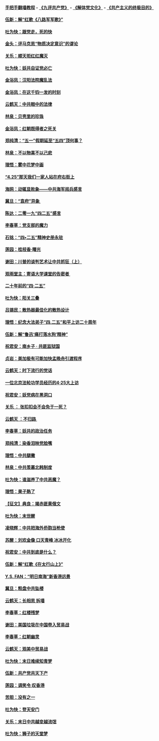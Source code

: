 #### [手把手翻墙教程](https://github.com/gfw-breaker/guides/wiki) -  [《九评共产党》](https://github.com/gfw-breaker/9ping.md?t=05051837) - [《解体党文化》](https://github.com/gfw-breaker/jtdwh.md?t=05051837) - [《共产主义的终极目的》](https://github.com/gfw-breaker/gczydzjmd.md?t=05051837)

#### [伍新：解“红歌《八路军军歌》”](../pages/nsc993/n11227702.md?t=05051837) 

#### [吐为快：跟党走，死的快](../pages/nsc993/n11227511.md?t=05051837) 

#### [金头：评马克思“物质决定意识”的谬论](../pages/nsc993/n11227161.md?t=05051837) 

#### [关乐：顺天拒红红魔灭](../pages/nsc993/n11225393.md?t=05051837) 

#### [吐为快：妖共自证党必亡](../pages/nsc993/n11223109.md?t=05051837) 

#### [金浴凤：汉阳法院魔乱法](../pages/nsc993/n11222083.md?t=05051837) 

#### [金浴凤：在这千钧一发的时刻](../pages/nsc993/n11222047.md?t=05051837) 

#### [云鹤天：中共眼中的法律](../pages/nsc993/n11221943.md?t=05051837) 

#### [林泉：贝壳里的珍珠](../pages/nsc993/n11217073.md?t=05051837) 

#### [金浴凤：红朝既得者之死关](../pages/nsc993/n11217063.md?t=05051837) 

#### [郑纯清：“五一”假期延至“五四”顶何事？](../pages/nsc993/n11217000.md?t=05051837) 

#### [林泉：不以物喜不以己悲](../pages/nsc993/n11216987.md?t=05051837) 

#### [理悟：雾中花梦中画](../pages/nsc993/n11213846.md?t=05051837) 

#### [“4.25”那天我们一家人站在府右街上](../pages/nsc993/n11210435.md?t=05051837) 

#### [海网：动辄显败象——中共海军阅兵感言](../pages/nsc993/n11212147.md?t=05051837) 

#### [冀旦：“袁府”异象 ](../pages/nsc993/n11211996.md?t=05051837) 

#### [陈达：二零一九“四二五”感言](../pages/nsc993/n11211971.md?t=05051837) 

#### [李春草：党支部的魔力](../pages/nsc993/n11211722.md?t=05051837) 

#### [石铭：“四•二五”精神史册永驻](../pages/nsc993/n11210585.md?t=05051837) 

#### [莲园：桂枝香‧曙光](../pages/nsc993/n11210371.md?t=05051837) 

#### [谢田：川普的谈判艺术让中共抓狂（上）](../pages/nsc993/n11209038.md?t=05051837) 

#### [观雨堂主：寄语大学课堂的告密者 ](../pages/nsc993/n11209062.md?t=05051837) 

#### [二十年前的“四·二五”](../pages/nsc993/n11207639.md?t=05051837) 

#### [吐为快：阳关三叠](../pages/nsc993/n11207152.md?t=05051837) 

#### [吕锡民：散热器最佳化的散热设计](../pages/nsc993/n11206294.md?t=05051837) 

#### [理悟：纪念大法弟子“四.二五”和平上访二十周年](../pages/nsc993/n11206269.md?t=05051837) 

#### [伍新：解“鲁迅‘痛打落水狗’精神”](../pages/nsc993/n11206208.md?t=05051837) 

#### [祝君安：南乡子 · 共匪监狱国](../pages/nsc993/n11203831.md?t=05051837) 

#### [贞岩：美加极有可能加快孟晚舟引渡程序](../pages/nsc993/n11203705.md?t=05051837) 

#### [云鹤天：时下流行的党话](../pages/nsc993/n11203254.md?t=05051837) 

#### [一位北京法轮功学员经历的4·25大上访](../pages/nsc993/n11203160.md?t=05051837) 

#### [祝君安：妖党病在黑洞口](../pages/nsc993/n11201449.md?t=05051837) 

#### [关乐 ： 张扣扣会不会免于一死？](../pages/nsc993/n11201363.md?t=05051837) 

#### [云鹤天 ：不归路 ](../pages/nsc993/n11201359.md?t=05051837) 

#### [李春草：妖共的政治任务](../pages/nsc993/n11199926.md?t=05051837) 

#### [郑纯清：染香泪映党脸嘴](../pages/nsc993/n11199911.md?t=05051837) 

#### [理悟：中共腿撇](../pages/nsc993/n11199727.md?t=05051837) 

#### [林泉：中共羡慕北韩制度](../pages/nsc993/n11199776.md?t=05051837) 

#### [吐为快：谁滋养了中共恶魔？](../pages/nsc993/n11199706.md?t=05051837) 

#### [理悟：果子熟了](../pages/nsc993/n11196774.md?t=05051837) 

#### [【征文】典良：揭赤匪黄俄文](../pages/nsc993/n11195773.md?t=05051837) 

#### [吐为快：末世醒](../pages/nsc993/n11196757.md?t=05051837) 

#### [凌晓辉：中共把海外侨胞当枪使](../pages/nsc993/n11195270.md?t=05051837) 

#### [苏醒：刘欢金像 口天青峰 冰冰开化](../pages/nsc993/n11194046.md?t=05051837) 

#### [祝君安：中共到底是什么？](../pages/nsc993/n11193828.md?t=05051837) 

#### [伍新：解“红歌《在太行山上》”](../pages/nsc993/n11193680.md?t=05051837) 

#### [Y.S. FAN：“明日南海”新香港远景](../pages/nsc993/n11189809.md?t=05051837) 

#### [冀旦：粗盘中共坠楼](../pages/nsc993/n11188872.md?t=05051837) 

#### [云鹤天：长相思 拆墙](../pages/nsc993/n11187494.md?t=05051837) 

#### [李春草：红楼残梦](../pages/nsc993/n11187468.md?t=05051837) 

#### [谢田：美国垃圾在中国卷入贸易战](../pages/nsc993/n11184083.md?t=05051837) 

#### [李春草：红朝幽灵](../pages/nsc993/n11186717.md?t=05051837) 

#### [云鹤天：观美中贸易战](../pages/nsc993/n11184252.md?t=05051837) 

#### [吐为快：末日难续知青梦](../pages/nsc993/n11183957.md?t=05051837) 

#### [伍新：共产党共天下产](../pages/nsc993/n11183941.md?t=05051837) 

#### [莲园：调笑令 叹香港](../pages/nsc993/n11183930.md?t=05051837) 

#### [苦胆：没有之一](../pages/nsc993/n11183909.md?t=05051837) 

#### [吐为快：登天安门](../pages/nsc993/n11183895.md?t=05051837) 

#### [关乐：末日中共越变越流氓](../pages/nsc993/n11183026.md?t=05051837) 

#### [吐为快：狮子的天堂梦](../pages/nsc993/n11179854.md?t=05051837) 


